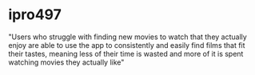 # ipro497

"Users who struggle with finding new movies to watch that they actually enjoy are able to use the app to consistently and easily find films that fit their tastes, meaning less of their time is wasted and more of it is spent watching movies they actually like"
